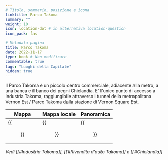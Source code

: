 ```yaml
---
# Titolo, sommario, posizione e icona
linktitle: Parco Takoma
summary: ""
weight: 10
icon: location-dot # in alternativa location-question
icon_pack: fas

# Metadata pagina
title: Parco Takoma
date: 2022-11-17
type: book # Non modificare
commentable: true
tags: "Luoghi della Capitale"
hidden: true
---
```




Il Parco Takoma è un piccolo centro commerciale, adiacente alla metro, a una banca e il banco dei pegni Chiclandia. E' l'unico punto di accesso a Industria Takoma, raggiungibile attraverso i tunnel della metropolitana Vernon Est / Parco Takoma dalla stazione di Vernon Square Est. 

| Mappa | Mappa locale | Panoramica |
| ----- | ------------ | ---------- |
| {{<figure src="Takoma_Park_loc.webp">}}  | {{<figure src="Takoma_Park_map.webp">}}  | {{<figure src="Takoma_Park.webp">}}  |

*Vedi [[#Industria Takoma]], [[#Rivendita d'auto Takoma]] e [[#Chiclandia]]*


